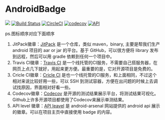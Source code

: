 # AndroidBadge  
[![](https://jitpack.io/v/ZhySir/AndroidBadge.svg)](https://jitpack.io/#ZhySir/AndroidBadge) [![Build Status](https://travis-ci.org/ZhySir/AndroidBadge.svg?branch=master)](https://travis-ci.org/ZhySir/AndroidBadge) [![CircleCI](https://circleci.com/gh/ZhySir/AndroidBadge/tree/master.svg?style=svg)](https://circleci.com/gh/ZhySir/AndroidBadge/tree/master) [![codecov](https://codecov.io/gh/ZhySir/AndroidBadge/branch/master/graph/badge.svg)](https://codecov.io/gh/ZhySir/AndroidBadge) [![API](https://img.shields.io/badge/API-14%2B-blue.svg?style=flat)](https://android-arsenal.com/api?level=14)  

ps.图标顺序对应下面顺序  
1. JitPack徽章：[JitPack](https://jitpack.io/#ZhySir/AndroidBadge "JitPack") 是一个仓库，类似 maven，binary, 主要是帮我们生产 android 项目的 aar or jar 的平台。基于 GitHub，可以很方便将 library 发布到远程，然后可以用 gradle 依赖到任何一个项目中。  
2. Travis CI徽章：[Travis CI](https://travis-ci.org/ZhySir/AndroidBadge "Travis CI") 是一个线托管的CI服务，不需要自己搭服务器，在网页上点几下就好，用起来更方便。最重要的是，它对开源项目是免费的。  
3. Cricle CI徽章：[Cricle CI](https://circleci.com/gh/ZhySir/AndroidBadge/tree/master "Cricle CI") 是也一个线托管的CI服务，和上面相同，不过这个相对来说比较好用一些，可以 SSH 到测试容器，方便在出问题的时候上去调试找原因，界面相对好看一些。  
4. Codecov徽章：[Codecov](https://codecov.io/gh/ZhySir/AndroidBadge "Codecov") 是开源的测试结果展示平台，将测试结果可视化。Github上许多开源项目都使用了Codecov来展示单测结果。  
5. API level 徽章：[API leavel](https://android-arsenal.com/api?level=14 "API level") 是 android-arsenal 网站提供的 android api 展示的徽章。可以在项目主页中直接使用 badge 的内容。
